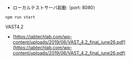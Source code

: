
* ローカルテストサーバ起動（port: 8080）

```
npm run start
```

VAST4.2

* [https://iabtechlab.com/wp-content/uploads/2019/06/VAST_4.2_final_june26.pdf](https://iabtechlab.com/wp-content/uploads/2019/06/VAST_4.2_final_june26.pdf)